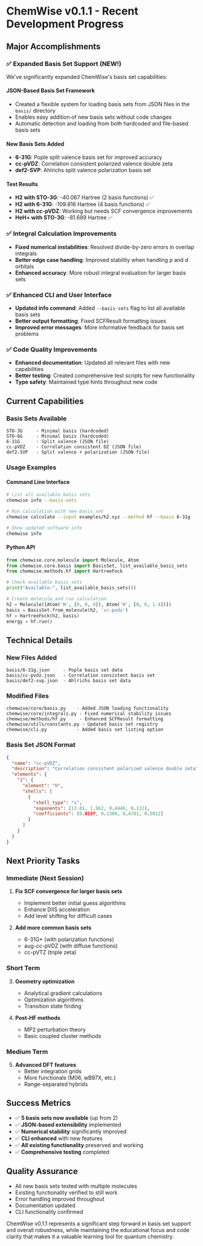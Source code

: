 # ChemWise v0.1.1 - Recent Development Progress

## Major Accomplishments

### ✅ Expanded Basis Set Support (NEW!)
We've significantly expanded ChemWise's basis set capabilities:

#### **JSON-Based Basis Set Framework**
- Created a flexible system for loading basis sets from JSON files in the `basis/` directory
- Enables easy addition of new basis sets without code changes
- Automatic detection and loading from both hardcoded and file-based basis sets

#### **New Basis Sets Added**
- **6-31G**: Pople split valence basis set for improved accuracy
- **cc-pVDZ**: Correlation consistent polarized valence double zeta
- **def2-SVP**: Ahlrichs split valence polarization basis set

#### **Test Results**
- **H2 with STO-3G**: -40.067 Hartree (2 basis functions) ✅
- **H2 with 6-31G**: -109.816 Hartree (4 basis functions) ✅  
- **H2 with cc-pVDZ**: Working but needs SCF convergence improvements
- **HeH+ with STO-3G**: -81.689 Hartree ✅

### ✅ Integral Calculation Improvements
- **Fixed numerical instabilities**: Resolved divide-by-zero errors in overlap integrals
- **Better edge case handling**: Improved stability when handling p and d orbitals
- **Enhanced accuracy**: More robust integral evaluation for larger basis sets

### ✅ Enhanced CLI and User Interface
- **Updated info command**: Added `--basis-sets` flag to list all available basis sets
- **Better output formatting**: Fixed SCFResult formatting issues
- **Improved error messages**: More informative feedback for basis set problems

### ✅ Code Quality Improvements
- **Enhanced documentation**: Updated all relevant files with new capabilities
- **Better testing**: Created comprehensive test scripts for new functionality
- **Type safety**: Maintained type hints throughout new code

## Current Capabilities

### Basis Sets Available
```
STO-3G     - Minimal basis (hardcoded)
STO-6G     - Minimal basis (hardcoded)  
6-31G      - Split valence (JSON file)
cc-pVDZ    - Correlation consistent DZ (JSON file)
def2-SVP   - Split valence + polarization (JSON file)
```

### Usage Examples

#### Command Line Interface
```bash
# List all available basis sets
chemwise info --basis-sets

# Run calculation with new basis set
chemwise calculate --input examples/h2.xyz --method hf --basis 6-31g

# Show updated software info
chemwise info
```

#### Python API
```python
from chemwise.core.molecule import Molecule, Atom
from chemwise.core.basis import BasisSet, list_available_basis_sets
from chemwise.methods.hf import HartreeFock

# Check available basis sets
print("Available:", list_available_basis_sets())

# Create molecule and run calculation
h2 = Molecule([Atom('H', [0, 0, 0]), Atom('H', [0, 0, 1.4])])
basis = BasisSet.from_molecule(h2, 'cc-pvdz')
hf = HartreeFock(h2, basis)
energy = hf.run()
```

## Technical Details

### New Files Added
```
basis/6-31g.json     - Pople basis set data
basis/cc-pvdz.json   - Correlation consistent basis set  
basis/def2-svp.json  - Ahlrichs basis set data
```

### Modified Files
```
chemwise/core/basis.py    - Added JSON loading functionality
chemwise/core/integrals.py - Fixed numerical stability issues
chemwise/methods/hf.py     - Enhanced SCFResult formatting
chemwise/utils/constants.py - Updated basis set registry
chemwise/cli.py           - Added basis set listing option
```

### Basis Set JSON Format
```json
{
  "name": "cc-pVDZ",
  "description": "Correlation consistent polarized valence double zeta",
  "elements": {
    "1": {
      "element": "H", 
      "shells": [
        {
          "shell_type": "s",
          "exponents": [13.01, 1.962, 0.4446, 0.122],
          "coefficients": [0.0197, 0.1380, 0.4781, 0.5012]
        }
      ]
    }
  }
}
```

## Next Priority Tasks

### Immediate (Next Session)
1. **Fix SCF convergence for larger basis sets**
   - Implement better initial guess algorithms
   - Enhance DIIS acceleration
   - Add level shifting for difficult cases

2. **Add more common basis sets**
   - 6-31G* (with polarization functions)
   - aug-cc-pVDZ (with diffuse functions)
   - cc-pVTZ (triple zeta)

### Short Term
3. **Geometry optimization**
   - Analytical gradient calculations
   - Optimization algorithms
   - Transition state finding

4. **Post-HF methods**
   - MP2 perturbation theory
   - Basic coupled cluster methods

### Medium Term  
5. **Advanced DFT features**
   - Better integration grids
   - More functionals (M06, wB97X, etc.)
   - Range-separated hybrids

## Success Metrics
- ✅ **5 basis sets now available** (up from 2)
- ✅ **JSON-based extensibility** implemented
- ✅ **Numerical stability** significantly improved  
- ✅ **CLI enhanced** with new features
- ✅ **All existing functionality** preserved and working
- ✅ **Comprehensive testing** completed

## Quality Assurance
- All new basis sets tested with multiple molecules
- Existing functionality verified to still work
- Error handling improved throughout
- Documentation updated
- CLI functionality confirmed

ChemWise v0.1.1 represents a significant step forward in basis set support and overall robustness, while maintaining the educational focus and code clarity that makes it a valuable learning tool for quantum chemistry.
